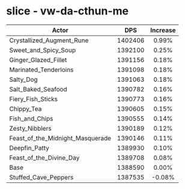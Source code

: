 # slice - vw-da-cthun-me
| Actor | DPS | Increase |
|---|:---:|:---:|
|Crystallized_Augment_Rune|1402406|0.99%|
|Sweet_and_Spicy_Soup|1392100|0.25%|
|Ginger_Glazed_Fillet|1391156|0.18%|
|Marinated_Tenderloins|1391098|0.18%|
|Salty_Dog|1391063|0.18%|
|Salt_Baked_Seafood|1390782|0.16%|
|Fiery_Fish_Sticks|1390773|0.16%|
|Chippy_Tea|1390605|0.15%|
|Fish_and_Chips|1390555|0.14%|
|Zesty_Nibblers|1390189|0.12%|
|Feast_of_the_Midnight_Masquerade|1390146|0.11%|
|Deepfin_Patty|1389930|0.10%|
|Feast_of_the_Divine_Day|1389708|0.08%|
|Base|1388590|0.00%|
|Stuffed_Cave_Peppers|1387535|-0.08%|
